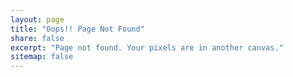```yaml
---
layout: page
title: "Oops!! Page Not Found"
share: false
excerpt: "Page not found. Your pixels are in another canvas."
sitemap: false
---  
```


